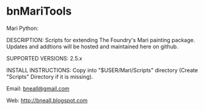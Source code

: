 bnMariTools
===========

Mari Python:

DESCRIPTION: Scripts for extending The Foundry's Mari painting package. Updates and addtions will be hosted and maintained here on github.

SUPPORTED VERSIONS: 2.5.x

INSTALL INSTRUCTIONS: Copy into "$USER/Mari/Scripts" directory (Create "Scripts" Directory if it is missing).


Email: bneall@gmail.com 

Web: http://bneall.blogspot.com
